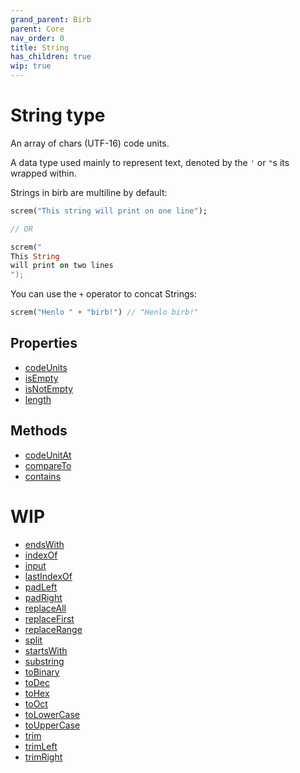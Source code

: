 ```yaml
---
grand_parent: Birb
parent: Core
nav_order: 0
title: String
has_children: true
wip: true
---
```


# String type

An array of chars (UTF-16) code units.

A data type used mainly to represent text, denoted by the `'` or `"`s its wrapped within.

Strings in birb are multiline by default:

```dart
screm("This string will print on one line");

// OR

screm("
This String
will print on two lines
");
```

You can use the `+` operator to concat Strings:

```dart
screm("Henlo " + "birb!") // "Henlo birb!"
```

## Properties
- [codeUnits](/docs/birb/core/String/properties/codeUnits.md)
- [isEmpty](/docs/birb/core/String/properties/isEmpty.md)
- [isNotEmpty](/docs/birb/core/String/properties/isNotEmpty.md)
- [length](/docs/birb/core/String/properties/length.md)

## Methods
- [codeUnitAt](/docs/birb/core/String/methods/codeUnitAt.md)
- [compareTo](/docs/birb/core/String/methods/compareTo.md)
- [contains](/docs/birb/core/String/methods/contains.md)

# WIP
- [endsWith](/docs/birb/core/String/methods/endsWith.md)
- [indexOf](/docs/birb/core/String/methods/indexOf.md)
- [input](/docs/birb/core/String/methods/input.md)
- [lastIndexOf](/docs/birb/core/String/methods/lastIndexOf.md)
- [padLeft](/docs/birb/core/String/methods/padLeft.md)
- [padRight](/docs/birb/core/String/methods/padRight.md)
- [replaceAll](/docs/birb/core/String/methods/replaceAll.md)
- [replaceFirst](/docs/birb/core/String/methods/replaceFirst.md)
- [replaceRange](/docs/birb/core/String/methods/replaceRange.md)
- [split](/docs/birb/core/String/methods/split.md)
- [startsWith](/docs/birb/core/String/methods/startsWith.md)
- [substring](/docs/birb/core/String/methods/substring.md)
- [toBinary](/docs/birb/core/String/methods/toBinary.md)
- [toDec](/docs/birb/core/String/methods/toDec.md)
- [toHex](/docs/birb/core/String/methods/toHex.md)
- [toOct](/docs/birb/core/String/methods/toOct.md)
- [toLowerCase](/docs/birb/core/String/methods/toLowerCase.md)
- [toUpperCase](/docs/birb/core/String/methods/toUpperCase.md)
- [trim](/docs/birb/core/String/methods/trim.md)
- [trimLeft](/docs/birb/core/String/methods/trimLeft.md)
- [trimRight](/docs/birb/core/String/methods/trimRight.md)
